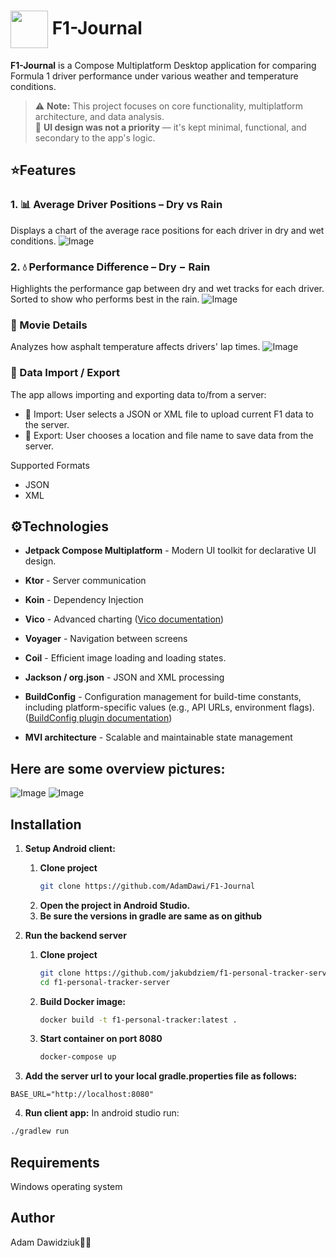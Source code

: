 # <img src="https://github.com/user-attachments/assets/6cc25ed8-e5aa-4ac3-9ea5-77014038a777" width="60" height="60" align="center" /> F1-Journal

**F1-Journal** is a Compose Multiplatform Desktop application for comparing Formula 1 driver performance under various weather and temperature conditions.

> ⚠️ **Note:** This project focuses on core functionality, multiplatform architecture, and data analysis.  
> 🎨 **UI design was not a priority** — it's kept minimal, functional, and secondary to the app's logic.

## ⭐️Features
### 1. 📊 Average Driver Positions – Dry vs Rain
Displays a chart of the average race positions for each driver in dry and wet conditions.
![Image](https://github.com/user-attachments/assets/c9948664-1f41-4a70-8a63-bb300581add8)

### 2. 💧 Performance Difference – Dry − Rain
Highlights the performance gap between dry and wet tracks for each driver. Sorted to show who performs best in the rain.
![Image](https://github.com/user-attachments/assets/bd5db8f1-599e-453f-950e-084b7f53a211)

### 📅 Movie Details
Analyzes how asphalt temperature affects drivers' lap times.
![Image](https://github.com/user-attachments/assets/06b61c2d-ab3a-4dc7-8102-ca9c30e7d6ff)

### 🔀 Data Import / Export
The app allows importing and exporting data to/from a server:
- 🔄 Import: User selects a JSON or XML file to upload current F1 data to the server.
- 📀 Export: User chooses a location and file name to save data from the server.

Supported Formats
- JSON
- XML

## ⚙️Technologies
- **Jetpack Compose Multiplatform** - Modern UI toolkit for declarative UI design.

- **Ktor** - Server communication

- **Koin** - Dependency Injection

- **Vico** - Advanced charting ([Vico documentation](https://www.patrykandpatrick.com/vico/guide/stable))

- **Voyager** - Navigation between screens

- **Coil** - Efficient image loading and loading states.

- **Jackson / org.json** - JSON and XML processing

- **BuildConfig** - Configuration management for build-time constants, including platform-specific values (e.g., API URLs, environment flags). ([BuildConfig plugin documentation](https://github.com/gmazzo/gradle-buildconfig-plugin))

- **MVI architecture** - Scalable and maintainable state management

## Here are some overview pictures:
![Image](https://github.com/user-attachments/assets/4c97ca4e-b1f9-413a-b239-f68a5c4b6f45)
![Image](https://github.com/user-attachments/assets/1a16a320-d9a1-4350-a883-0670c404e012)

## Installation

1. **Setup Android client:**
    1. **Clone project**
        ```bash
        git clone https://github.com/AdamDawi/F1-Journal
        ```
    2. **Open the project in Android Studio.**
    3. **Be sure the versions in gradle are same as on github**

2. **Run the backend server**
    1. **Clone project**<br>
        ```bash
        git clone https://github.com/jakubdziem/f1-personal-tracker-server
        cd f1-personal-tracker-server
        ```
    2. **Build Docker image:**<br>
        ```bash
        docker build -t f1-personal-tracker:latest .
        ```
    3. **Start container on port 8080** <br>
        ```bash
        docker-compose up
        ```
3. **Add the server url to your local gradle.properties file as follows:**
```properties
BASE_URL="http://localhost:8080"
```
4. **Run client app:**
In android studio run:
```bash
./gradlew run
```

## Requirements
Windows operating system

## Author
Adam Dawidziuk🧑‍💻
